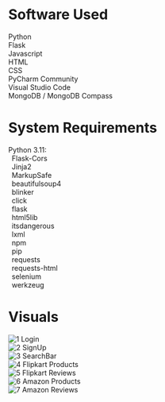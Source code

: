 # Software Used
Python<br>
Flask<br>
Javascript<br>
HTML<br>
CSS<br>
PyCharm Community<br>
Visual Studio Code<br>
MongoDB / MongoDB Compass<br>

# System Requirements
Python 3.11: <br>
&ensp;Flask-Cors<br>
&ensp;Jinja2<br>
&ensp;MarkupSafe<br>
&ensp;beautifulsoup4<br>
&ensp;blinker<br>
&ensp;click<br>
&ensp;flask<br>
&ensp;html5lib<br>
&ensp;itsdangerous<br>
&ensp;lxml<br>
&ensp;npm<br>
&ensp;pip<br>
&ensp;requests<br>
&ensp;requests-html<br>
&ensp;selenium<br>
&ensp;werkzeug<br>

# Visuals

![1](https://github.com/NeoMatrixafk/ReviewHUB/assets/125139752/47136dbc-0fe8-4ce5-b5d2-9b876688753d)
Login<br>
![2](https://github.com/NeoMatrixafk/ReviewHUB/assets/125139752/4eeae394-9c66-42ca-9b7f-b11c4e37d702)
SignUp<br>
![3](https://github.com/NeoMatrixafk/ReviewHUB/assets/125139752/2acdf5c1-0021-47a0-a83c-88cbb826d18e)
SearchBar<br>
![4](https://github.com/NeoMatrixafk/ReviewHUB/assets/125139752/c5898bd2-b1a8-40bf-b38d-4f9ecb5d0bf2)
Flipkart Products<br>
![5](https://github.com/NeoMatrixafk/ReviewHUB/assets/125139752/84fc7aa4-a29a-4d7f-a306-79acbd3fbd3b)
Flipkart Reviews<br>
![6](https://github.com/NeoMatrixafk/ReviewHUB/assets/125139752/173bd05c-bd53-445f-a6f4-42064085ca09)
Amazon Products<br>
![7](https://github.com/NeoMatrixafk/ReviewHUB/assets/125139752/16fa4051-ee3d-4273-94e0-fcca59060716)
Amazon Reviews







